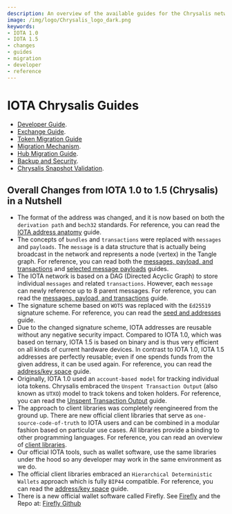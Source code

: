 ```yaml
---
description: An overview of the available guides for the Chrysalis network that also outlines the changes from IOTA 1.0 to IOTA 1.5, aka Chrysalis.  
image: /img/logo/Chrysalis_logo_dark.png
keywords:
- IOTA 1.0
- IOTA 1.5
- changes
- guides
- migration
- developer
- reference
---
```


# IOTA Chrysalis Guides

- [Developer Guide](./guides/developer).
- [Exchange Guide](./guides/exchange).
- [Token Migration Guide](./guides/token_migration)
- [Migration Mechanism](./guides/migration_mechanism).
- [Hub Migration Guide](./guides/hub_migration).
- [Backup and Security](./guides/backup_security).
- [Chrysalis Snapshot Validation](./guides/snapshot_validation_bootstrapping).


## Overall Changes from IOTA 1.0 to 1.5 (Chrysalis) in a Nutshell

* The format of the address was changed, and it is now based on both the `derivation path` and `bech32` standards. For reference, you can read the [IOTA address anatomy](./guides/developer#iota-15-address-anatomy) guide.
* The concepts of `bundles` and `transactions` were replaced with `messages` and `payloads`. The `message` is a data structure that is actually being broadcast in the network and represents a node (vertex) in the Tangle graph. For reference, you can read both the [messages, payload, and transactions](./guides/developer#messages-payloads-and-transactions) and [selected message payloads](./guides/developer#selected-message-payloads) guides.
* The IOTA network is based on a DAG (Directed Acyclic Graph) to store individual `messages` and related `transactions`. However, each `message` can newly reference up to 8 parent messages. For reference, you can read the [messages, payload, and transactions](./guides/developer#messages-payloads-and-transactions) guide.
* The signature scheme based on `WOTS` was replaced with the `Ed25519` signature scheme. For reference, you can read the [seed and addresses](./guides/developer#seed-and-addresses) guide.
* Due to the changed signature scheme, IOTA addresses are reusable without any negative security impact. Compared to IOTA 1.0, which was based on ternary, IOTA 1.5 is based on binary and is thus very efficient on all kinds of current hardware devices. In contrast to IOTA 1.0, IOTA 1.5 addresses are perfectly reusable; even if one spends funds from the given address, it can be used again. For reference, you can read the [address/key space](./guides/developer#addresskey-space) guide.
* Originally, IOTA 1.0 used an `account-based model` for tracking individual iota tokens. Chrysalis embraced the `Unspent Transaction Output` (also known as `UTXO`) model to track tokens and token holders. For reference, you can read the [Unspent Transaction Output](./guides/developer#unspent-transaction-output-utxo) guide.
* The approach to client libraries was completely reengineered from the ground up. There are new official client libraries that serve as `one-source-code-of-truth` to IOTA users and can be combined in a modular fashion based on particular use cases. All libraries provide a binding to other programming languages. For reference, you can read an overview of [client libraries](./libraries/overview).
* Our official IOTA tools, such as wallet software, use the same libraries under the hood so any developer may work in the same environment as we do.
* The official client libraries embraced an `Hierarchical Deterministic Wallets` approach which is fully `BIP44` compatible. For reference, you can read the [address/key space](./guides/developer#addresskey-space) guide.
* There is a new official wallet software called Firefly. See [Firefly](https://firefly.iota.org/) and the Repo at: [Firefly Github](https://github.com/iotaledger/firefly)

